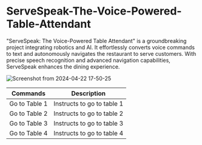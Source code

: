 # ServeSpeak-The-Voice-Powered-Table-Attendant
"ServeSpeak: The Voice-Powered Table Attendant" is a groundbreaking project integrating robotics and AI. It effortlessly converts voice commands to text and autonomously navigates the restaurant to serve customers. With precise speech recognition and advanced navigation capabilities, ServeSpeak enhances the dining experience.

![Screenshot from 2024-04-22 17-50-25](https://github.com/hegdeadithyak/ServeSpeak-The-Voice-Powered-Table-Attendant/assets/116452077/bb032d23-3ddd-4f35-a8a6-2af70f6efb5c)


<table>
    <thead>
        <tr>
            <th>Commands</th>
            <th>Description</th>
        </tr>
    </thead>
    <tbody>
        <tr>
            <td>Go to Table 1</td>
            <td>Instructs to go to table 1</td>
        </tr>
        <tr>
            <td>Go to Table 2</td>
            <td>Instructs to go to table 2</td>
        </tr>
        <tr>
            <td>Go to Table 3</td>
            <td>Instructs to go to table 3</td>
        </tr>
        <tr>
            <td>Go to Table 4</td>
            <td>Instructs to go to table 4</td>
        </tr>
    </tbody>
</table>

